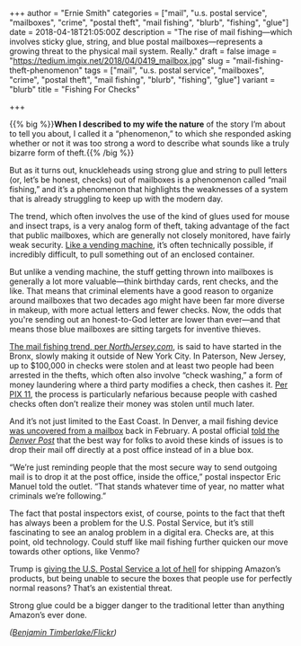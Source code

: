 +++
author = "Ernie Smith"
categories = ["mail", "u.s. postal service", "mailboxes", "crime", "postal theft", "mail fishing", "blurb", "fishing", "glue"]
date = 2018-04-18T21:05:00Z
description = "The rise of mail fishing—which involves sticky glue, string, and blue postal mailboxes—represents a growing threat to the physical mail system. Really."
draft = false
image = "https://tedium.imgix.net/2018/04/0419_mailbox.jpg"
slug = "mail-fishing-theft-phenomenon"
tags = ["mail", "u.s. postal service", "mailboxes", "crime", "postal theft", "mail fishing", "blurb", "fishing", "glue"]
variant = "blurb"
title = "Fishing For Checks"

+++

{{% big %}}**When I described to my wife the nature** of the story I’m about to tell you about, I called it a “phenomenon,” to which she responded asking whether or not it was too strong a word to describe what sounds like a truly bizarre form of theft.{{% /big %}}

But as it turns out, knuckleheads using strong glue and string to pull letters (or, let’s be honest, checks) out of mailboxes is a phenomenon called “mail fishing,” and it’s a phenomenon that highlights the weaknesses of a system that is already struggling to keep up with the modern day.

The trend, which often involves the use of the kind of glues used for mouse and insect traps, is a very analog form of theft, taking advantage of the fact that public mailboxes, which are generally not closely monitored, have fairly weak security. [Like a vending machine](https://tedium.co/2015/06/25/how-vending-machines-work/), it’s often technically possible, if incredibly difficult, to pull something out of an enclosed container. 

But unlike a vending machine, the stuff getting thrown into mailboxes is generally a lot more valuable—think birthday cards, rent checks, and the like. That means that criminal elements have a good reason to organize around mailboxes that two decades ago might have been far more diverse in makeup, with more actual letters and fewer checks. Now, the odds that you're sending out an honest-to-God letter are lower than ever—and that means those blue mailboxes are sitting targets for inventive thieves.

[The mail fishing trend, per *NorthJersey.com*](https://www.northjersey.com/story/news/crime/2018/04/17/mail-fishing-thefts-rise-north-jersey/486534002/), is said to have started in the Bronx, slowly making it outside of New York City. In Paterson, New Jersey, up to $100,000 in checks were stolen and at least two people had been arrested in the thefts, which often also involve “check washing,” a form of money laundering where a third party modifies a check, then cashes it. [Per PIX 11](http://pix11.com/2017/12/08/nypd-and-us-postal-service-launch-drive-against-mail-fishing-check-washing/), the process is particularly nefarious because people with cashed checks often don’t realize their money was stolen until much later.

And it’s not just limited to the East Coast. In Denver, a mail fishing device [was uncovered from a mailbox](https://www.denverpost.com/2018/02/02/denver-mail-fishing-stealing-scam/) back in February. A postal official [told the *Denver Post*](https://www.denverpost.com/2018/02/02/denver-mail-fishing-stealing-scam/) that the best way for folks to avoid these kinds of issues is to drop their mail off directly at a post office instead of in a blue box.

“We’re just reminding people that the most secure way to send outgoing mail is to drop it at the post office, inside the office,” postal inspector Eric Manuel told the outlet. “That stands whatever time of year, no matter what criminals we’re following.”

The fact that postal inspectors exist, of course, points to the fact that theft has always been a problem for the U.S. Postal Service, but it’s still fascinating to see an analog problem in a digital era. Checks are, at this point, old technology. Could stuff like mail fishing further quicken our move towards other options, like Venmo?

Trump is [giving the U.S. Postal Service a lot of hell](https://www.wsj.com/articles/trump-amazon-and-the-post-office-1522708506) for shipping Amazon’s products, but being unable to secure the boxes that people use for perfectly normal reasons? That’s an existential threat.

Strong glue could be a bigger danger to the traditional letter than anything Amazon’s ever done.

*([Benjamin Timberlake/Flickr](https://www.flickr.com/photos/bentimberlake/118505750/))*